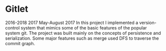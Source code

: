 # Gitlet
2016-2018 2017 May-August 2017 In this project I implemented a version-control system that mimics some of the basic features of the popular system git. The project was built mainly on the concepts of persistence and serialization. Some major features such as merge used DFS to traverse the commit graph.
